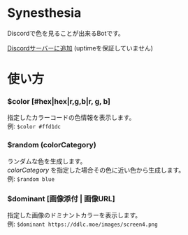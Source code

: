 # Synesthesia
Discordで色を見ることが出来るBotです。

<a href="https://discordapp.com/api/oauth2/authorize?client_id=412911341217644557&permissions=16448&scope=bot" target="_blank">Discordサーバーに追加</a> (uptimeを保証していません)

# 使い方

### $color [#hex|hex|r,g,b|r, g, b]
指定したカラーコードの色情報を表示します。  
例: `$color #ffd1dc`

### $random (colorCategory)
ランダムな色を生成します。  
_colorCategory_ を指定した場合その色に近い色から生成します。  
例: `$random blue`

### $dominant [画像添付 | 画像URL]
指定した画像のドミナントカラーを表示します。  
例: `$dominant https://ddlc.moe/images/screen4.png`
